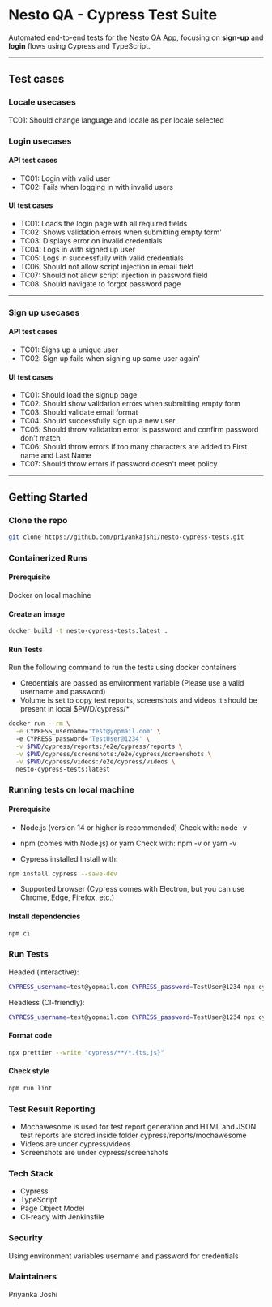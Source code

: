 # Nesto QA - Cypress Test Suite

Automated end-to-end tests for the [Nesto QA App](https://app.qa.nesto.ca/login), focusing on **sign-up** and **login** flows using Cypress and TypeScript.

---

## Test cases

### Locale usecases
TC01: Should change language and locale as per locale selected

### Login usecases
#### API test cases
* TC01: Login with valid user
* TC02: Fails when logging in with invalid users
#### UI test cases
* TC01: Loads the login page with all required fields
* TC02: Shows validation errors when submitting empty form'
* TC03: Displays error on invalid credentials
* TC04: Logs in with signed up user
* TC05: Logs in successfully with valid credentials
* TC06: Should not allow script injection in email field
* TC07: Should not allow script injection in password field
* TC08: Should navigate to forgot password page

---

### Sign up usecases
#### API test cases
* TC01: Signs up a unique user
* TC02: Sign up fails when signing up same user again'
#### UI test cases
* TC01: Should load the signup page
* TC02: Should show validation errors when submitting empty form
* TC03: Should validate email format
* TC04: Should successfully sign up a new user
* TC05: Should throw validation error is password and confirm password don't match
* TC06: Should throw errors if too many characters are added to First name and Last Name
* TC07: Should throw errors if password doesn't meet policy

---

## Getting Started

### Clone the repo

```bash
git clone https://github.com/priyankajshi/nesto-cypress-tests.git
```

### Containerized Runs

#### Prerequisite
Docker on local machine

#### Create an image 
```bash
docker build -t nesto-cypress-tests:latest .
```

#### Run Tests
Run the following command to run the tests using docker containers

* Credentials are passed as environment variable (Please use a valid username and password)
* Volume is set to copy test reports, screenshots and videos it should be present in local 
   $PWD/cypress/*

```bash
docker run --rm \
  -e CYPRESS_username='test@yopmail.com' \ 
  -e CYPRESS_password='TestUser@1234' \
  -v $PWD/cypress/reports:/e2e/cypress/reports \
  -v $PWD/cypress/screenshots:/e2e/cypress/screenshots \
  -v $PWD/cypress/videos:/e2e/cypress/videos \
  nesto-cypress-tests:latest
```

### Running tests on local machine

#### Prerequisite
* Node.js (version 14 or higher is recommended)
Check with: node -v

* npm (comes with Node.js) or yarn
Check with: npm -v or yarn -v

* Cypress installed
Install with:
```bash
npm install cypress --save-dev
```

* Supported browser (Cypress comes with Electron, but you can use Chrome, Edge, Firefox, etc.)

#### Install dependencies
```bash
npm ci
```

### Run Tests
Headed (interactive):
```bash
CYPRESS_username=test@yopmail.com CYPRESS_password=TestUser@1234 npx cypress open
```

Headless (CI-friendly):
```bash
CYPRESS_username=test@yopmail.com CYPRESS_password=TestUser@1234 npx cypress run
```

#### Format code
```bash
npx prettier --write "cypress/**/*.{ts,js}"
```
#### Check style
```bash
npm run lint
```

### Test Result Reporting
* Mochawesome is used for test report generation and HTML and JSON test reports are stored inside folder cypress/reports/mochawesome
* Videos are under cypress/videos
* Screenshots are under cypress/screenshots

### Tech Stack
* Cypress
* TypeScript
* Page Object Model
* CI-ready with Jenkinsfile

### Security
Using environment variables username and password for credentials

### Maintainers
Priyanka Joshi